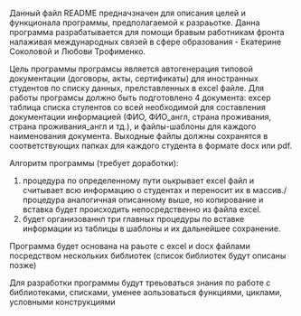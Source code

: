 Данный файл README предначзначен для описания целей и функционала программы, предполагаемой к разраьотке.
Данна программа разрабатывается для помощи бравым работникам фронта налаживая международных связей в сфере образования - Екатерине Соколовой и Любови Трофименко.

Цель программы програмсы является автогенерация типовой документации (договоры, акты, сертификаты) для иностранных студентов по списку данных, прелставленных в excel файле. Для работы програмсы должно быть подготовлено 4 документа: excep таблица списка стулентов со всей необходимой для составления документации информацией (ФИО, ФИО_англ, страна проживания, страна проживания_англ и тд.), и файлы-шаблоны для каждого наименования документа. Выходные файлы должны сохранятся в соответствующих папках для каждого студента в формате docx или pdf.

Алгоритм программы (требует доработки):
1) процедура по определенному пути оькрывает excel файл и считывает всю информацию о студентах и переносит их в массив./процедура аналогичная описанному выше, но копирование и вставка будет происходить непосредственно из файла excel.
2) будет организованнл три главных процедуры по вставке информации из таблицы в шаблоны и их дальнейшее сохранение.

Программа будет основана на раьоте с excel и docx файлами посредством нескольких библиотек (список библиотек будут описаны позже)

Для разработки программы будут треьоваться знания по работе с библиотеками, списками, уменее аользоваться функциями, циклами, условными конструкциями


